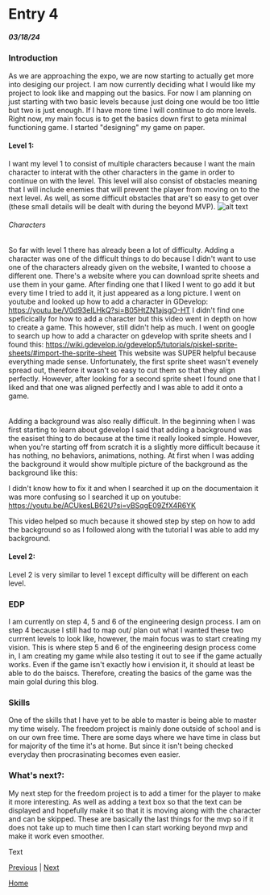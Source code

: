  # Entry 4
##### 03/18/24
### Introduction
As we are approaching the expo, we are now starting to actually get more into desiging our project. I am now currently deciding what I would like my project to look like and mapping out the basics. For now I am planning on just starting with two basic levels because just doing one would be too little but two is just enough. If I have more time I will continue to do more levels. Right now, my main focus is to get the basics down first to geta minimal functioning game. I started "designing" my game on paper.

#### Level 1:
 I want my level 1 to consist of multiple characters because I want the main character to interat with the other characters in the game in order to continue on with the level. This level will also consist of obstacles meaning that I will include enemies that will prevent the player from moving on to the next level. As well, as some difficult obstacles that are't so easy to get over (these small details will be dealt with during the beyond MVP).
 ![alt text](<Screenshot 2024-05-01 at 3.36.10 AM.png>)
###### Characters
So far with level 1 there has already been a lot of difficulty.  Adding a character was one of the difficult things to do because I didn't want to use one of the characters already given on the website, I wanted to choose a different one. There's a website where you can download sprite sheets and use them in your game. After finding one that I liked I went to go add it but every time I tried to add it, it just appeared as a long picture. I went on youtube and looked up how to add a character in GDevelop: https://youtu.be/V0d93eILHkQ?si=B05HtZN1ajsgO-HT
I didn't find one speficically for how to add a character but this video went in depth on how to create a game. This however, still didn't help as much. I went on google to search up how to add a character on gdevelop with sprite sheets and I found this: https://wiki.gdevelop.io/gdevelop5/tutorials/piskel-sprite-sheets/#import-the-sprite-sheet
This website was SUPER helpful because everything made sense. Unfortunately, the first sprite sheet wasn't evenely spread out, therefore it wasn't so easy to cut them so that they align perfectly. However, after looking for a second sprite sheet I found one that I liked and that one was aligned perfectly and I was able to add it onto a game.

######
Adding a background was also really difficult. In the beginning when I was first starting to learn about gdevelop I said that adding a background was the easiset thing to do because at the time it really looked simple. However, when you're starting off from scratch it is a slightly more difficult because it has nothing, no behaviors, animations, nothing. At first when I was adding the background it would show multiple picture of the background as the background like this:

I didn't know how to fix it and when I searched it up on the documentaion it was more confusing so I searched it up on youtube: https://youtu.be/ACUkesLB62U?si=vBSqgE09ZfX4R6YK

This video helped so much because it showed step by step on how to add the background so as I followed along with the tutorial I was able to add my background.
#### Level 2:
Level 2 is very similar to level 1 except difficulty will be different on each level.


### EDP
I am currently on step 4, 5 and 6 of the engineering design process. I am on step 4 because I still had to map out/ plan out what I wanted these two currrent levels to look like, however, the main focus was to start creating my vision. This is where step 5 and 6 of the engineering design process come in, I am creating my game while also testing it out to see if the game actually works. Even if the game isn't exactly how i envision it, it should at least be able to do the baiscs. Therefore, creating the basics of the game was the main golal during this blog.

### Skills
One of the skills that I have yet to be able to master is being able to master my time wisely. The freedom project is mainly done outside of school and is on our own free time. There are some days where we have time in class but for majority of the time it's at home. But since it isn't being checked everyday then procrasinating becomes even easier.

### What's next?:
My next step for the freedom project is to add a timer for the player to make it more interesting. As well as adding a text box so that the text can be displayed and hopefully make it so that it is moving along with the character and can be skipped. These are basically the last things for the mvp so if it does not take up to much time then I can start working beyond mvp and make it work even smoother.


Text

[Previous](entry03.md) | [Next](entry05.md)

[Home](../README.md)